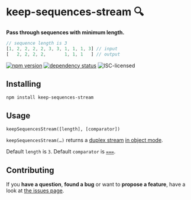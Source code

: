 # keep-sequences-stream 🔍

**Pass through sequences with minimum length.**

```js
// sequence length is 3
[1, 2, 2, 2, 2, 3, 3, 1, 1, 1, 3] // input
[   2, 2, 2, 2,       1, 1, 1   ] // output
```

[![npm version](https://img.shields.io/npm/v/keep-sequences-stream.svg)](https://www.npmjs.com/package/keep-sequences-stream)
[![dependency status](https://img.shields.io/david/derhuerst/keep-sequences-stream.svg)](https://david-dm.org/derhuerst/keep-sequences-stream#info=dependencies)
![ISC-licensed](https://img.shields.io/github/license/derhuerst/keep-sequences-stream.svg)


## Installing

```
npm install keep-sequences-stream
```


## Usage

`keepSequencesStream([length], [comparator])`

`keepSequencesStream(…)` returns a [duplex stream](https://nodejs.org/api/stream.html#stream_class_stream_duplex) [in object mode](https://nodejs.org/api/stream.html#stream_object_mode).

Default `length` is `3`. Default `comparator` is [`===`](https://developer.mozilla.org/en-US/docs/Web/JavaScript/Reference/Operators/Comparison_Operators#Identity).


## Contributing

If you **have a question**, **found a bug** or want to **propose a feature**, have a look at [the issues page](https://github.com/derhuerst/keep-sequences-stream/issues).

